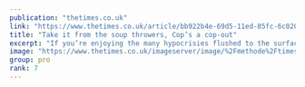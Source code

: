 ```yaml
---
publication: "thetimes.co.uk"
link: "https://www.thetimes.co.uk/article/bb922b4e-69d5-11ed-85fc-6c020d5ba0b7"
title: "Take it from the soup throwers, Cop’s a cop-out"
excerpt: "If you’re enjoying the many hypocrisies flushed to the surface by the World Cup in Qatar, then allow me to go one better. Next year’s United Nations Climate Ch"
image: "https://www.thetimes.co.uk/imageserver/image/%2Fmethode%2Ftimes%2Fprod%2Fweb%2Fbin%2Ffe60c3b8-69d5-11ed-85fc-6c020d5ba0b7.jpg?crop=1500%2C844%2C0%2C78&resize=1200"
group: pro
rank: 7
---
```

